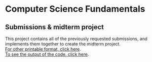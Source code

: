 # Computer Science Fundamentals

## Submissions & midterm project

This project contains all of the previously requested submissions, and implements them together to create the midterm project.<br>
[For other printable format, click here](https://git.budini.xyz/project/school-submissions/midterm-project-csf/-/raw/master/submission.odt?inline=false).<br>
[To see the output of the code, click here](https://git.budini.xyz/project/school-submissions/midterm-project-csf/-/jobs/682).<br>